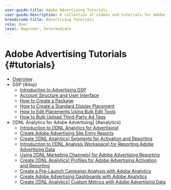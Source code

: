 ```yaml
---
user-guide-title: Adobe Advertising Tutorials
user-guide-description: A collection of videos and tutorials for Adobe Advertising.
breadcrumb-title: Advertising Tutorials
role: User
level: Beginner, Intermediate
---
```


# Adobe Advertising Tutorials {#tutorials}

+ [Overview](overview.md)
+ DSP {#dsp}
  + [Introduction to Advertising DSP](/help/dsp/intro.md)
  + [Account Structure and User Interface](/help/dsp/ui.md)
  + [How to Create a Package](/help/dsp/package-create.md)
  + [How to Create a Standard Display Placement](/help/dsp/placement-create.md)
  + [How to Edit Placements Using Bulk Edit Tools](/help/dsp/bulk-edit-placement-tools.md)
  + [How to Bulk Upload Third-Party Ad Tags](/help/dsp/bulk-upload-third-party-ad-tags.md)
+ [!DNL Analytics for Adobe Advertising] {#analytics}
  + [Introduction to [!DNL Analytics for Advertising]](/help/integrations/analytics/intro-a4adc.md)
  + [Create Adobe Advertising Site Entry Reports](/help/integrations/analytics/analytics-site-entry-a4adc.md)
  + [Create [!DNL Analytics] Segments for Activation and Reporting](/help/integrations/analytics/analytics-segments-a4adc.md)
  + [Introduction to [!DNL Analysis Workspace] for Reporting Adobe Advertising Data](/help/integrations/analytics/analytics-analysis-workspace-a4adc.md)
  + [Using [!DNL Marketing Channels] for Adobe Advertising Reporting](/help/integrations/analytics/analytics-reporting-a4adc.md)
  + [Create [!DNL Analytics] Profiles for Adobe Advertising Activation and Reporting](/help/integrations/analytics/analytics-profiles-a4adc.md)
  + [Create a Pre-Launch Campaign Analysis with Adobe Analytics](/help/integrations/analytics/analytics-pre-launch-a4adc.md)
  + [Create Adobe Advertising Dashboards with Adobe Analytics](/help/integrations/analytics/analytics-dashboards-a4adc.md)
  + [Create [!DNL Analytics] Custom Metrics with Adobe Advertising Data](/help/integrations/analytics/analytics-custom-metrics-a4adc.md)

<!-- Add to DSP chapter once the videos are complete:
  + [How to Create a Placement](/help/dsp/placement-create.md)
  + [Placement Targeting Capabilities](/help/dsp/placement-targeting.md)
  + [Audience Libraries and Applying Behavioral Targeting](/help/dsp/audience-libraries.md)
-->

<!-- If I move the "Analytics for Advertising chapter into a larger Integrations chapter, then I'll need to set up redirects by copying a CSV file into this repo and populating it for those legacy file names. -->
